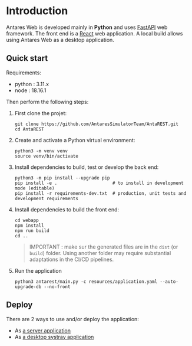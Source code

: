 # Introduction

Antares Web is developed mainly in **Python** and uses [FastAPI](https://fastapi.tiangolo.com/) web framework.
The front end is a [React](https://reactjs.org/) web application.
A local build allows using Antares Web as a desktop application.

## Quick start

Requirements:

- python : 3.11.x
- node : 18.16.1

Then perform the following steps:

1. First clone the projet:

   ```shell
   git clone https://github.com/AntaresSimulatorTeam/AntaREST.git
   cd AntaREST
   ```

2. Create and activate a Python virtual environment:

   ```shell
   python3 -m venv venv
   source venv/bin/activate
   ```

3. Install dependencies to build, test or develop the back end:

   ```shell
   python3 -m pip install --upgrade pip
   pip install -e .                     # to install in development mode (editable)
   pip install -r requirements-dev.txt  # production, unit tests and development requirements
   ```

4. Install dependencies to build the front end:

   ```shell
   cd webapp
   npm install
   npm run build
   cd ..
   ```

   > IMPORTANT : make sur the generated files are in the `dist` (or `build`) folder.
   > Using another folder may require substantial adaptations in the CI/CD pipelines.

5. Run the application

   ```shell
   python3 antarest/main.py -c resources/application.yaml --auto-upgrade-db --no-front
   ```

## Deploy

There are 2 ways to use and/or deploy the application:

- As [a server application](./2-DEPLOY.md#production-server-deployment)
- As [a desktop systray application](./2-DEPLOY.md#local-application-build)